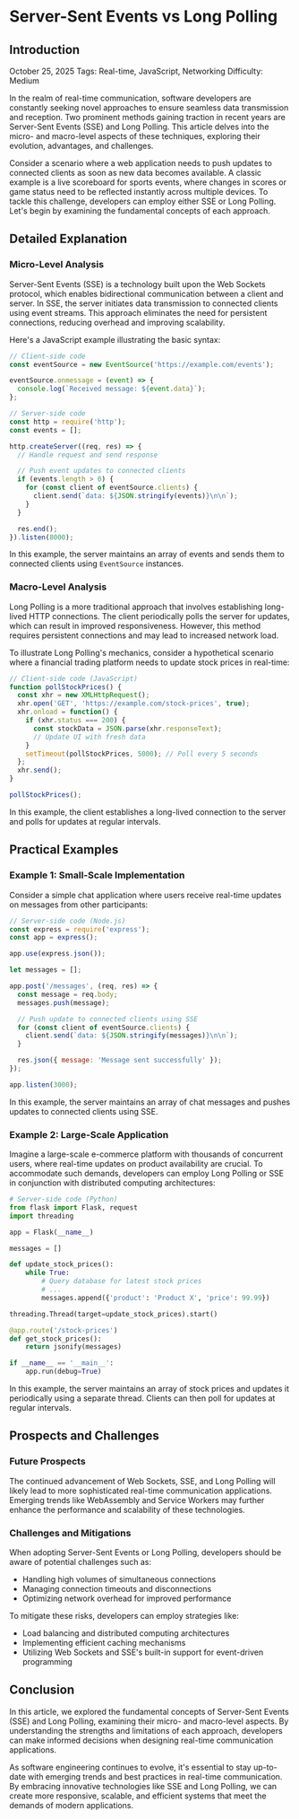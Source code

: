 # Server-Sent Events vs Long Polling
## Introduction
October 25, 2025 Tags: Real-time, JavaScript, Networking Difficulty: Medium

In the realm of real-time communication, software developers are constantly seeking novel approaches to ensure seamless data transmission and reception. Two prominent methods gaining traction in recent years are Server-Sent Events (SSE) and Long Polling. This article delves into the micro- and macro-level aspects of these techniques, exploring their evolution, advantages, and challenges.

Consider a scenario where a web application needs to push updates to connected clients as soon as new data becomes available. A classic example is a live scoreboard for sports events, where changes in scores or game status need to be reflected instantly across multiple devices. To tackle this challenge, developers can employ either SSE or Long Polling. Let's begin by examining the fundamental concepts of each approach.

## Detailed Explanation

### Micro-Level Analysis
Server-Sent Events (SSE) is a technology built upon the Web Sockets protocol, which enables bidirectional communication between a client and server. In SSE, the server initiates data transmission to connected clients using event streams. This approach eliminates the need for persistent connections, reducing overhead and improving scalability.

Here's a JavaScript example illustrating the basic syntax:
```javascript
// Client-side code
const eventSource = new EventSource('https://example.com/events');

eventSource.onmessage = (event) => {
  console.log(`Received message: ${event.data}`);
};

// Server-side code
const http = require('http');
const events = [];

http.createServer((req, res) => {
  // Handle request and send response

  // Push event updates to connected clients
  if (events.length > 0) {
    for (const client of eventSource.clients) {
      client.send(`data: ${JSON.stringify(events)}\n\n`);
    }
  }

  res.end();
}).listen(8000);
```
In this example, the server maintains an array of events and sends them to connected clients using `EventSource` instances.

### Macro-Level Analysis
Long Polling is a more traditional approach that involves establishing long-lived HTTP connections. The client periodically polls the server for updates, which can result in improved responsiveness. However, this method requires persistent connections and may lead to increased network load.

To illustrate Long Polling's mechanics, consider a hypothetical scenario where a financial trading platform needs to update stock prices in real-time:
```javascript
// Client-side code (JavaScript)
function pollStockPrices() {
  const xhr = new XMLHttpRequest();
  xhr.open('GET', 'https://example.com/stock-prices', true);
  xhr.onload = function() {
    if (xhr.status === 200) {
      const stockData = JSON.parse(xhr.responseText);
      // Update UI with fresh data
    }
    setTimeout(pollStockPrices, 5000); // Poll every 5 seconds
  };
  xhr.send();
}

pollStockPrices();
```
In this example, the client establishes a long-lived connection to the server and polls for updates at regular intervals.

## Practical Examples

### Example 1: Small-Scale Implementation
Consider a simple chat application where users receive real-time updates on messages from other participants:
```javascript
// Server-side code (Node.js)
const express = require('express');
const app = express();

app.use(express.json());

let messages = [];

app.post('/messages', (req, res) => {
  const message = req.body;
  messages.push(message);

  // Push update to connected clients using SSE
  for (const client of eventSource.clients) {
    client.send(`data: ${JSON.stringify(messages)}\n\n`);
  }

  res.json({ message: 'Message sent successfully' });
});

app.listen(3000);
```
In this example, the server maintains an array of chat messages and pushes updates to connected clients using SSE.

### Example 2: Large-Scale Application
Imagine a large-scale e-commerce platform with thousands of concurrent users, where real-time updates on product availability are crucial. To accommodate such demands, developers can employ Long Polling or SSE in conjunction with distributed computing architectures:
```python
# Server-side code (Python)
from flask import Flask, request
import threading

app = Flask(__name__)

messages = []

def update_stock_prices():
    while True:
        # Query database for latest stock prices
        # ...
        messages.append({'product': 'Product X', 'price': 99.99})

threading.Thread(target=update_stock_prices).start()

@app.route('/stock-prices')
def get_stock_prices():
    return jsonify(messages)

if __name__ == '__main__':
    app.run(debug=True)
```
In this example, the server maintains an array of stock prices and updates it periodically using a separate thread. Clients can then poll for updates at regular intervals.

## Prospects and Challenges

### Future Prospects
The continued advancement of Web Sockets, SSE, and Long Polling will likely lead to more sophisticated real-time communication applications. Emerging trends like WebAssembly and Service Workers may further enhance the performance and scalability of these technologies.

### Challenges and Mitigations
When adopting Server-Sent Events or Long Polling, developers should be aware of potential challenges such as:

* Handling high volumes of simultaneous connections
* Managing connection timeouts and disconnections
* Optimizing network overhead for improved performance

To mitigate these risks, developers can employ strategies like:

* Load balancing and distributed computing architectures
* Implementing efficient caching mechanisms
* Utilizing Web Sockets and SSE's built-in support for event-driven programming

## Conclusion
In this article, we explored the fundamental concepts of Server-Sent Events (SSE) and Long Polling, examining their micro- and macro-level aspects. By understanding the strengths and limitations of each approach, developers can make informed decisions when designing real-time communication applications.

As software engineering continues to evolve, it's essential to stay up-to-date with emerging trends and best practices in real-time communication. By embracing innovative technologies like SSE and Long Polling, we can create more responsive, scalable, and efficient systems that meet the demands of modern applications.